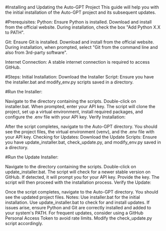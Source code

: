 #Installing and Updating the Auto-GPT Project
This guide will help you with the initial installation of the Auto-GPT project and its subsequent updates.

#Prerequisites:
Python: Ensure Python is installed. Download and install from the official website. During installation, check the box "Add Python X.X to PATH".

Git: Ensure Git is installed. Download and install from the official website. During installation, when prompted, select "Git from the command line and also from 3rd-party software".

Internet Connection: A stable internet connection is required to access GitHub.

#Steps:
Initial Installation:
Download the Installer Script: Ensure you have the installer.bat and modify_env.py scripts saved in a directory.

#Run the Installer:

Navigate to the directory containing the scripts.
Double-click on installer.bat.
When prompted, enter your API key.
The script will clone the project, set up a virtual environment, install required packages, and configure the .env file with your API key.
Verify Installation:

After the script completes, navigate to the Auto-GPT directory. You should see the project files, the virtual environment (venv), and the .env file with your API key.
Checking for Updates:
Download the Update Scripts: Ensure you have update_installer.bat, check_update.py, and modify_env.py saved in a directory.

#Run the Update Installer:

Navigate to the directory containing the scripts.
Double-click on update_installer.bat.
The script will check for a newer stable version on GitHub.
If detected, it will prompt you for your API key. Provide the key.
The script will then proceed with the installation process.
Verify the Update:

Once the script completes, navigate to the Auto-GPT directory. You should see the updated project files.
Notes:
Use installer.bat for the initial installation.
Use update_installer.bat to check for and install updates.
If issues arise, ensure Python and Git are correctly installed and added to your system's PATH.
For frequent updates, consider using a GitHub Personal Access Token to avoid rate limits. Modify the check_update.py script accordingly.
